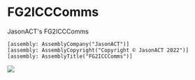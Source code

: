 # FG2ICCComms
JasonACT's FG2ICCComms

```
[assembly: AssemblyCompany("JasonACT")]
[assembly: AssemblyCopyright("Copyright © JasonACT 2022")]
[assembly: AssemblyTitle("FG2ICCComms")]
```


 <a href="https://testerpresent.com.au/"><img src="https://img.shields.io/badge/Tester Present -Specialist Automotive Solutions-blue" /></a>    
